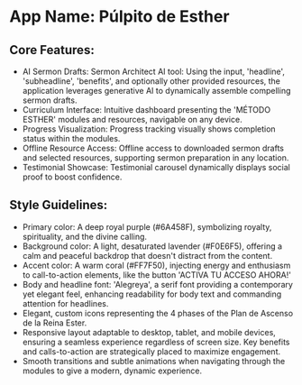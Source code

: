 # **App Name**: Púlpito de Esther

## Core Features:

- AI Sermon Drafts: Sermon Architect AI tool: Using the input, 'headline', 'subheadline', 'benefits', and optionally other provided resources, the application leverages generative AI to dynamically assemble compelling sermon drafts.
- Curriculum Interface: Intuitive dashboard presenting the 'MÉTODO ESTHER' modules and resources, navigable on any device.
- Progress Visualization: Progress tracking visually shows completion status within the modules.
- Offline Resource Access: Offline access to downloaded sermon drafts and selected resources, supporting sermon preparation in any location.
- Testimonial Showcase: Testimonial carousel dynamically displays social proof to boost confidence. 

## Style Guidelines:

- Primary color: A deep royal purple (#6A458F), symbolizing royalty, spirituality, and the divine calling.
- Background color: A light, desaturated lavender (#F0E6F5), offering a calm and peaceful backdrop that doesn't distract from the content.
- Accent color: A warm coral (#FF7F50), injecting energy and enthusiasm to call-to-action elements, like the button 'ACTIVA TU ACCESO AHORA!'
- Body and headline font: 'Alegreya', a serif font providing a contemporary yet elegant feel, enhancing readability for body text and commanding attention for headlines.
- Elegant, custom icons representing the 4 phases of the Plan de Ascenso de la Reina Ester. 
- Responsive layout adaptable to desktop, tablet, and mobile devices, ensuring a seamless experience regardless of screen size. Key benefits and calls-to-action are strategically placed to maximize engagement.
- Smooth transitions and subtle animations when navigating through the modules to give a modern, dynamic experience.